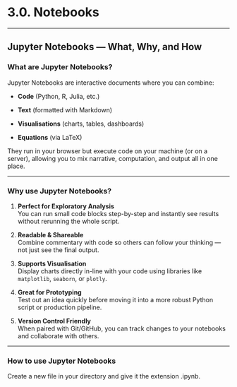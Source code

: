 # 3.0. Notebooks

---

## Jupyter Notebooks — What, Why, and How

### What are Jupyter Notebooks?
Jupyter Notebooks are interactive documents where you can combine:

- **Code** (Python, R, Julia, etc.)

- **Text** (formatted with Markdown)

- **Visualisations** (charts, tables, dashboards)

- **Equations** (via LaTeX)

They run in your browser but execute code on your machine (or on a server), allowing you to mix narrative, computation, and output all in one place.

---

### Why use Jupyter Notebooks?

1. **Perfect for Exploratory Analysis**  
   You can run small code blocks step-by-step and instantly see results without rerunning the whole script.

2. **Readable & Shareable**  
   Combine commentary with code so others can follow your thinking — not just see the final output.

3. **Supports Visualisation**  
   Display charts directly in-line with your code using libraries like `matplotlib`, `seaborn`, or `plotly`.

4. **Great for Prototyping**  
   Test out an idea quickly before moving it into a more robust Python script or production pipeline.

5. **Version Control Friendly**  
   When paired with Git/GitHub, you can track changes to your notebooks and collaborate with others.

---

### How to use Jupyter Notebooks

Create a new file in your directory and give it the extension .ipynb. 


